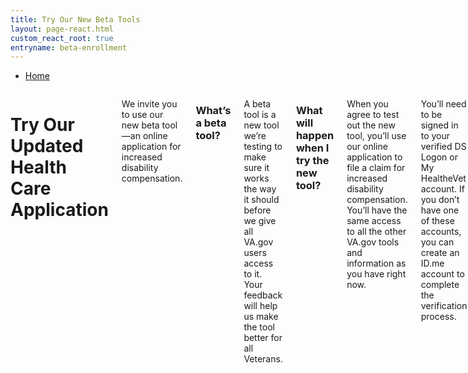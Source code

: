```yaml
---
title: Try Our New Beta Tools
layout: page-react.html
custom_react_root: true
entryname: beta-enrollment
---
```

  <nav class="va-nav-breadcrumbs">
    <ul class="row va-nav-breadcrumbs-list" role="menubar" aria-label="Primary">
      <li><a href="/">Home</a></li>
    </ul>
  </nav>

<div class="row">
<div class="columns usa-width-two-thirds medium-8">

# Try Our Updated Health Care Application

<div itemprop="description"  class="va-introtext">

We invite you to use our new beta tool—an online application for increased disability compensation.

</div>

### What’s a beta tool?

A beta tool is a new tool we’re testing to make sure it works the way it should before we give all VA.gov users access to it. Your feedback will help us make the tool better for all Veterans.

### What will happen when I try the new tool?

When you agree to test out the new tool, you’ll use our online application to file a claim for increased disability compensation. You’ll have the same access to all the other VA.gov tools and information as you have right now.

You’ll need to be signed in to your verified DS Logon or My HealtheVet account. If you don’t have one of these accounts, you can create an ID.me account to complete the verification process.

Use the beta tool to file a claim for increased disability compensation.
<br>

<div id="react-root"></div>

<br>

</div>
</div>
